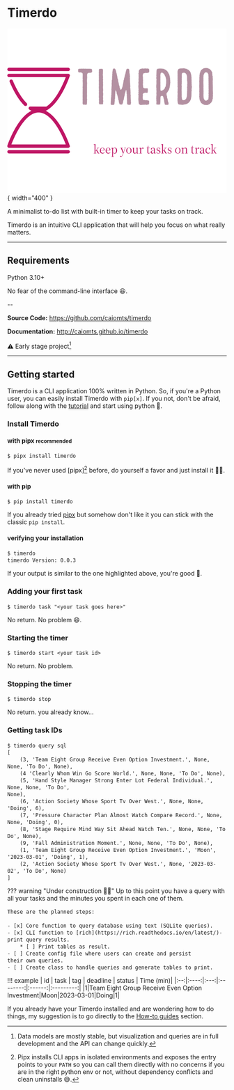 # Timerdo

![Logo](img/logo.png){ width="400" }

A minimalist to-do list with built-in timer to keep your tasks on track. 

Timerdo is an intuitive CLI application that will help you focus on what really matters.

---
## Requirements

Python 3.10+

No fear of the command-line interface :laughing:.

--

**Source Code:** https://github.com/caiomts/timerdo  

**Documentation:** http://caiomts.github.io/timerdo

:warning: Early stage project[^2]

---

## Getting started
Timerdo is a CLI application 100% written in Python. So, if you're a Python user, you can easily install Timerdo with `pip[x]`. If you not, don't be afraid, follow along with the [tutorial] and start using python :partying_face:.

### Install Timerdo

#### with pipx <small>recommended</small>

```shell
$ pipx install timerdo
```

If you've never used [pipx][^1] before, do yourself a favor and just install it :teacher:. 

#### with pip

```shell
$ pip install timerdo
```

If you already tried [pipx] but somehow don't like it you can 
stick with the classic `pip install`.

#### verifying your installation

```shell hl_lines="2"
$ timerdo
timerdo Version: 0.0.3
```

If your output is similar to the one highlighted above, you're good :rocket:.

### Adding your first task

```shell
$ timerdo task "<your task goes here>"
```
No return. No problem :smile:.

### Starting the timer

```shell
$ timerdo start <your task id>
```
No return. No problem.

### Stopping the timer

```shell
$ timerdo stop
```
No return. you already know...

### Getting task IDs

```shell
$ timerdo query sql
[
    (3, 'Team Eight Group Receive Even Option Investment.', None, None, 'To Do', None),
    (4 'Clearly Whom Win Go Score World.', None, None, 'To Do', None),
    (5, 'Hand Style Manager Strong Enter Lot Federal Individual.', None, None, 'To Do', 
None),
    (6, 'Action Society Whose Sport Tv Over West.', None, None, 'Doing', 6),
    (7, 'Pressure Character Plan Almost Watch Compare Record.', None, None, 'Doing', 0),
    (8, 'Stage Require Mind Way Sit Ahead Watch Ten.', None, None, 'To Do', None),
    (9, 'Fall Administration Moment.', None, None, 'To Do', None),
    (1, 'Team Eight Group Receive Even Option Investment.', 'Moon', '2023-03-01', 'Doing', 1),
    (2, 'Action Society Whose Sport Tv Over West.', None, '2023-03-02', 'To Do', None)
]

```

??? warning "Under construction :factory_worker:" 
    Up to this point you have a query with all your tasks and the minutes you spent in each one of them.

    These are the planned steps:

    - [x] Core function to query database using text (SQLite queries).
    - [x] CLI function to [rich](https://rich.readthedocs.io/en/latest/)-print query results.
        * [ ] Print tables as result.
    - [ ] Create config file where users can create and persist
    their own queries.
    - [ ] Create class to handle queries and generate tables to print.

!!! example
    | id | task | tag | deadline | status | Time (min)|
    |:--:|:----:|:---:|:--------:|:------:|:---------:|
    |1|Team Eight Group Receive Even Option Investment|Moon|2023-03-01|Doing|1|


If you already have your Timerdo installed and are wondering how to do things, my suggestion is to go directly to the [How-to guides](/how_to_guides/) section.


[tutorial]:tutorials.md
[pipx]:https://pypa.github.io/pipx/
[^1]: Pipx installs CLI apps in isolated environments and exposes the
entry points to your `PATH` so you can call them directly with no concerns
if you are in the right python env or not, without dependency conflicts and clean uninstalls :sweat_smile:.
[^2]: Data models are mostly stable, but visualization and queries are in full development and the API can change quickly.
